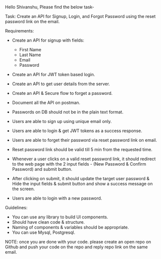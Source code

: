 Hello Shivanshu,
Please find the below task-

Task:  Create an API for Signup, Login, and Forgot Password using the reset password link on the email.

Requirements: 
- Create an API for signup with fields:
    * First Name
    * Last Name
    * Email
    * Password
- Create an API for JWT token based login.
- Create an API to get user details from the server.
- Create an API & Secure flow to forget a password.
- Document all the API on postman.
- Passwords on DB should not be in the plain text format.

- Users are able to sign up using unique email only.
- Users are able to login & get JWT tokens as a success response.

- Users are able to forget their password via reset password link on email.
- Reset password link should be valid till 5 min from the requested time.
- Whenever a user clicks on a valid reset password link, it should redirect to the web page with the 2 input fields - (New Password & Confirm Password) and submit button.
- After clicking on submit, it should update the target user password & Hide the input fields & submit button and show a success message on the screen.
- Users are able to login with a new password.


Guidelines:
- You can use any library to build UI components.
- Should have clean code & structure.
- Naming of components & variables should be appropriate.
- You can use Mysql, Postgresql.



NOTE: once you are done with your code. please create an open repo on Github and push your code on the repo and reply repo link on the same email.
